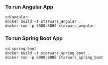### To run Angular App

```
cd/angular
docker build -t starwars_angular .
docker run -p 3000:3000 starwars_angular
```

### To run Spring Boot App

```
cd spring-boot
docker build -t starwars_spring_boot .
docker run -p 8080:8080 starwars_spring_boot
```
